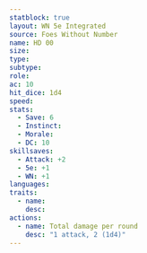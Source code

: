 ```yaml
---
statblock: true
layout: WN 5e Integrated
source: Foes Without Number
name: HD 00
size: 
type: 
subtype: 
role: 
ac: 10
hit_dice: 1d4
speed: 
stats:
  - Save: 6
  - Instinct: 
  - Morale:
  - DC: 10
skillsaves:
  - Attack: +2
  - 5e: +1
  - WN: +1
languages: 
traits:
  - name: 
    desc: 
actions:
  - name: Total damage per round
    desc: "1 attack, 2 (1d4)"
---
```


